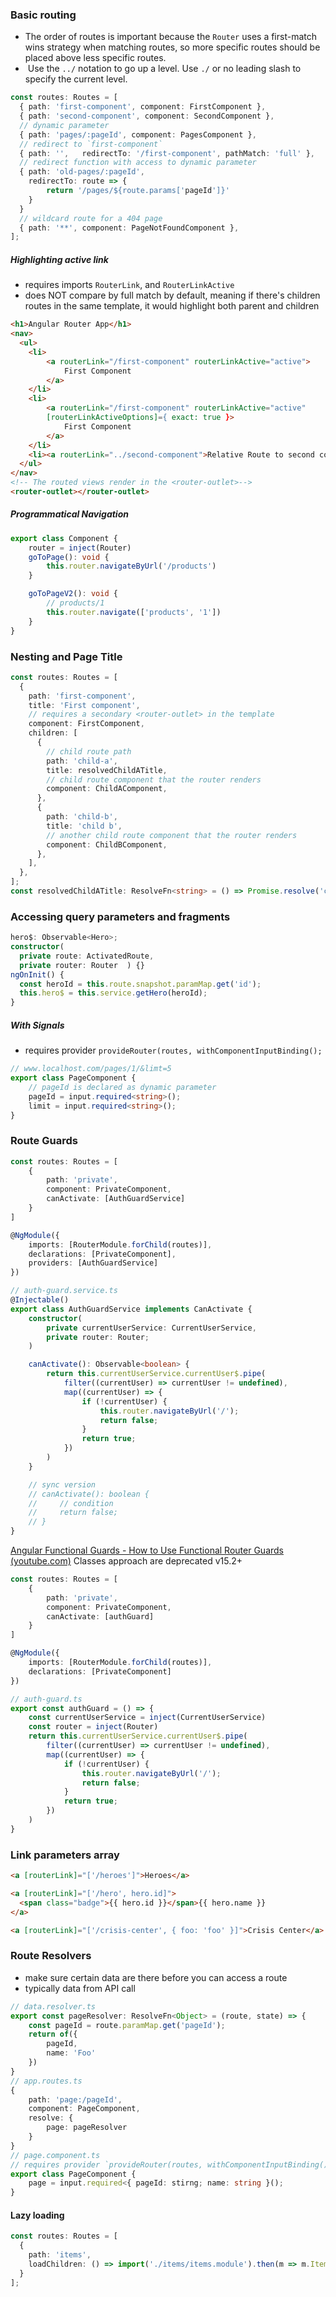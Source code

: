 ### Basic routing
- The order of routes is important because the `Router` uses a first-match wins strategy when matching routes, so more specific routes should be placed above less specific routes.
-  Use the `../` notation to go up a level. Use `./` or no leading slash to specify the current level.
```ts
const routes: Routes = [
  { path: 'first-component', component: FirstComponent },
  { path: 'second-component', component: SecondComponent },
  // dynamic parameter
  { path: 'pages/:pageId', component: PagesComponent },
  // redirect to `first-component`
  { path: '',   redirectTo: '/first-component', pathMatch: 'full' },
  // redirect function with access to dynamic parameter
  { path: 'old-pages/:pageId',
	redirectTo: route => {
		return '/pages/${route.params['pageId']}'
	}
  }
  // wildcard route for a 404 page
  { path: '**', component: PageNotFoundComponent },  
];
```
##### Highlighting active link
- requires imports `RouterLink`, and `RouterLinkActive`
- does NOT compare by full match by default, meaning if there's children routes in the same template, it would highlight both parent and children
```html
<h1>Angular Router App</h1>
<nav>
  <ul>
    <li>
	    <a routerLink="/first-component" routerLinkActive="active">
		    First Component
		</a>
	</li>
	<li>
	    <a routerLink="/first-component" routerLinkActive="active"
	    [routerLinkActiveOptions]={ exact: true }>
		    First Component
		</a>
	</li>
    <li><a routerLink="../second-component">Relative Route to second component</a></li>
  </ul>
</nav>
<!-- The routed views render in the <router-outlet>-->
<router-outlet></router-outlet>
```
##### Programmatical Navigation
```ts
export class Component {
	router = inject(Router)
	goToPage(): void {
		this.router.navigateByUrl('/products')
	}

	goToPageV2(): void {
		// products/1
		this.router.navigate(['products', '1'])
	}
}
```
### Nesting and Page Title
```ts
const routes: Routes = [
  {
    path: 'first-component',
    title: 'First component',
    // requires a secondary <router-outlet> in the template
    component: FirstComponent,  
    children: [
      {
	    // child route path
        path: 'child-a',  
        title: resolvedChildATitle,
        // child route component that the router renders
        component: ChildAComponent,  
      },
      {
        path: 'child-b',
        title: 'child b',
        // another child route component that the router renders
        component: ChildBComponent,  
      },
    ],
  },
];
const resolvedChildATitle: ResolveFn<string> = () => Promise.resolve('child a');
```
### Accessing query parameters and fragments
```ts
hero$: Observable<Hero>;
constructor(
  private route: ActivatedRoute,
  private router: Router  ) {}
ngOnInit() {
  const heroId = this.route.snapshot.paramMap.get('id');
  this.hero$ = this.service.getHero(heroId);
}
```
##### With Signals
- requires provider `provideRouter(routes, withComponentInputBinding();`
```ts
// www.localhost.com/pages/1/&limt=5
export class PageComponent {
	// pageId is declared as dynamic parameter
	pageId = input.required<string>();
	limit = input.required<string>();
}
```

### Route Guards
```ts
const routes: Routes = [
	{
		path: 'private',
		component: PrivateComponent,
		canActivate: [AuthGuardService]
	}
]

@NgModule({
	imports: [RouterModule.forChild(routes)],
	declarations: [PrivateComponent],
	providers: [AuthGuardService]
})
```

```ts
// auth-guard.service.ts
@Injectable()
export class AuthGuardService implements CanActivate {
    constructor(
        private currentUserService: CurrentUserService,
        private router: Router;
    )

    canActivate(): Observable<boolean> {
		return this.currentUserService.currentUser$.pipe(
	        filter((currentUser) => currentUser != undefined),
	        map((currentUser) => {
	            if (!currentUser) {
	                this.router.navigateByUrl('/');
	                return false;
	            }
	            return true;
	        })
	    )
    }

    // sync version
    // canActivate(): boolean {
    //     // condition
    //     return false; 
    // }
}
```

[Angular Functional Guards - How to Use Functional Router Guards (youtube.com)](https://www.youtube.com/watch?v=Yc93IvrouxY)
Classes approach are deprecated v15.2+
```ts
const routes: Routes = [
	{
		path: 'private',
		component: PrivateComponent,
		canActivate: [authGuard]
	}
]

@NgModule({
	imports: [RouterModule.forChild(routes)],
	declarations: [PrivateComponent]
})
```

```ts
// auth-guard.ts
export const authGuard = () => {
	const currentUserService = inject(CurrentUserService)
	const router = inject(Router)
	return this.currentUserService.currentUser$.pipe(
		filter((currentUser) => currentUser != undefined),
		map((currentUser) => {
			if (!currentUser) {
				this.router.navigateByUrl('/');
				return false;
			}
			return true;
		})
	)
}
```
### Link parameters array
```html
<a [routerLink]="['/heroes']">Heroes</a>

<a [routerLink]="['/hero', hero.id]">
  <span class="badge">{{ hero.id }}</span>{{ hero.name }}
</a>

<a [routerLink]="['/crisis-center', { foo: 'foo' }]">Crisis Center</a>
```
### Route Resolvers
- make sure certain data are there before you can access a route
- typically data from API call
```ts
// data.resolver.ts
export const pageResolver: ResolveFn<Object> = (route, state) => {
	const pageId = route.paramMap.get('pageId');
	return of({
		pageId,
		name: 'Foo'
	})
}
// app.routes.ts
{
	path: 'page:/pageId',
	component: PageComponent,
	resolve: {
		page: pageResolver
	}
}
// page.component.ts
// requires provider `provideRouter(routes, withComponentInputBinding();`
export class PageComponent {
	page = input.required<{ pageId: stirng; name: string }();
}
```

#### Lazy loading
```ts
const routes: Routes = [
  {
    path: 'items',
    loadChildren: () => import('./items/items.module').then(m => m.ItemsModule)
  }
];
```